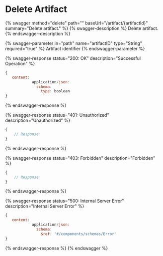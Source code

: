 # Delete Artifact

{% swagger method="delete" path="" baseUrl="/artifact/{artifactId}" summary="Delete artifact." %}
{% swagger-description %}
Delete artifact.
{% endswagger-description %}

{% swagger-parameter in="path" name="artifactID" type="String" required="true" %}
Artifact identifier
{% endswagger-parameter %}

{% swagger-response status="200: OK" description="Successful Operation" %}
```javascript
{
   content:
            application/json:
              schema:
                type: boolean
}
```
{% endswagger-response %}

{% swagger-response status="401: Unauthorized" description="Unauthorized" %}
```javascript
{
    // Response
}
```
{% endswagger-response %}

{% swagger-response status="403: Forbidden" description="Forbidden" %}
```javascript
{
    // Response
}
```
{% endswagger-response %}

{% swagger-response status="500: Internal Server Error" description="Internal Server Error" %}
```javascript
{
   content:
            application/json:
              schema:
                $ref: '#/components/schemas/Error'
}
```
{% endswagger-response %}
{% endswagger %}
